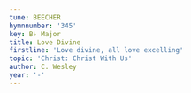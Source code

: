 ```yaml
---
tune: BEECHER
hymnnumber: '345'
key: B♭ Major
title: Love Divine
firstline: 'Love divine, all love excelling'
topic: 'Christ: Christ With Us'
author: C. Wesley
year: '-'
---
```

